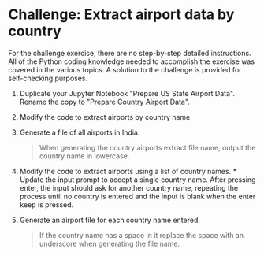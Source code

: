 # Challenge: Extract airport data by country

For the challenge exercise, there are no step-by-step detailed instructions. All of the Python coding knowledge needed to accomplish the exercise was covered in the various topics. A solution to the challenge is provided for self-checking purposes.

1. Duplicate your Jupyter Notebook "Prepare US State Airport Data". Rename the copy to "Prepare Country Airport Data".

1. Modify the code to extract airports by country name.

1. Generate a file of all airports in India.

    > When generating the country airports extract file name, output the country name in lowercase.

1. Modify the code to extract airports using a list of country names. * Update the input prompt to accept a single country name. After pressing enter, the input should ask for another country name, repeating the process until no country is entered and the input is blank when the enter keep is pressed.

1. Generate an airport file for each country name entered.

    > If the country name has a space in it replace the space with an underscore when generating the file name.